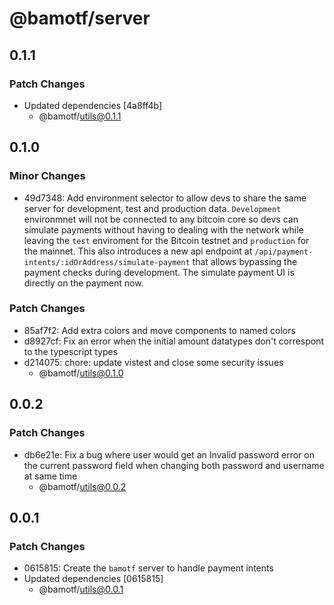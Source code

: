 # @bamotf/server

## 0.1.1

### Patch Changes

- Updated dependencies [4a8ff4b]
  - @bamotf/utils@0.1.1

## 0.1.0

### Minor Changes

- 49d7348: Add environment selector to allow devs to share the same server for
  development, test and production data. `Development` environmnet will not be
  connected to any bitcoin core so devs can simulate payments without having to
  dealing with the network while leaving the `test` enviroment for the Bitcoin
  testnet and `production` for the mainnet. This also introduces a new api
  endpoint at `/api/payment-intents/:idOrAddress/simulate-payment` that allows
  bypassing the payment checks during development. The simulate payment UI is
  directly on the payment now.

### Patch Changes

- 85af7f2: Add extra colors and move components to named colors
- d8927cf: Fix an error when the initial amount datatypes don't correspont to
  the typescript types
- d214075: chore: update vistest and close some security issues
  - @bamotf/utils@0.1.0

## 0.0.2

### Patch Changes

- db6e21e: Fix a bug where user would get an Invalid password error on the
  current password field when changing both password and username at same time
  - @bamotf/utils@0.0.2

## 0.0.1

### Patch Changes

- 0615815: Create the `bamotf` server to handle payment intents
- Updated dependencies [0615815]
  - @bamotf/utils@0.0.1
